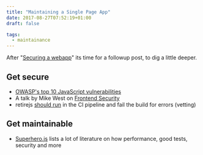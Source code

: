 ```yaml
---
title: "Maintaining a Single Page App"
date: 2017-08-27T07:52:19+01:00
draft: false

tags: 
  - maintainance
---
```


After "[Securing a webapp](https://yellowchicken.wordpress.com/2017/04/29/securing-a-webapp/)" its time for a followup post, to dig a little deeper.

## Get secure

*   [OWASP's top 10 JavaScript vulnerabilities](https://erlend.oftedal.no/blog/?blogid=125)
*   A talk by Mike West on [Frontend Security](https://mikewest.org/2013/09/frontend-security-frontendconf-2013)
*   retirejs [should run](https://github.com/retirejs/retire.js/) in the CI pipeline and fail the build for errors (vetting)

## Get maintainable

*   [Superhero.js](http://superherojs.com/) lists a lot of literature on how performance, good tests, security and more
